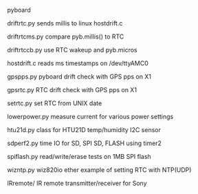   pyboard 

driftrtc.py sends millis to linux hostdrift.c

driftrtcms.py compare pyb.millis() to RTC 

driftrtccb.py use RTC wakeup and pyb.micros

hostdrift.c  reads ms timestamps on /dev/ttyAMC0

gpspps.py    pyboard drift check with GPS pps on X1

gpsrtc.py    RTC drift check with GPS pps on X1

setrtc.py    set RTC from UNIX date

lowerpower.py  measure current for various power settings

htu21d.py  class for HTU21D temp/humidity I2C sensor

sdperf2.py  time IO for SD, SPI SD, FLASH using timer2

spiflash.py  read/write/erase tests on 1MB SPI flash

wizntp.py   wiz820io ether example of setting RTC with NTP(UDP)

IRremote/   IR remote transmitter/receiver for Sony
